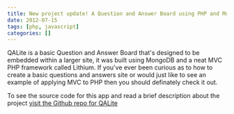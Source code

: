 ```yaml
---
title: New project update! A Question and Answer Board using PHP and MongoDB
date: 2012-07-15
tags: [php, javascript]
categories: []
---
```

QALite is a basic Question and Answer Board that's designed to be embedded within a larger site, it was built using MongoDB and a neat MVC PHP framework called Lithium. If you've ever been curious as to how to create a basic questions and answers site or would just like to see an example of applying MVC to PHP then you should definately check it out.

To see the source code for this app and read a brief description about the project [visit the Github repo for QALite][link_qalite]

[link_qalite]: https://github.com/taywils/QA-LIte
